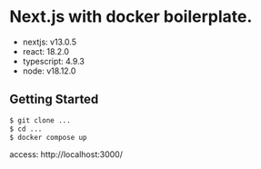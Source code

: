 # Next.js with docker boilerplate.

- nextjs: v13.0.5
- react: 18.2.0
- typescript: 4.9.3
- node: v18.12.0

## Getting Started

```sh
$ git clone ...
$ cd ...
$ docker compose up
```

access: http://localhost:3000/
